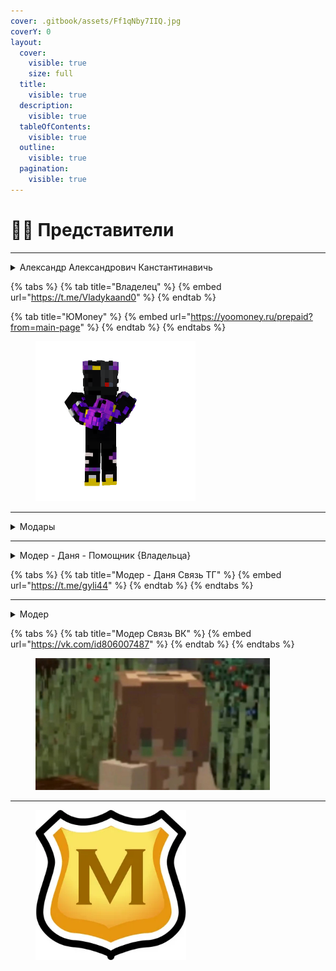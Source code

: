 ```yaml
---
cover: .gitbook/assets/Ff1qNby7IIQ.jpg
coverY: 0
layout:
  cover:
    visible: true
    size: full
  title:
    visible: true
  description:
    visible: true
  tableOfContents:
    visible: true
  outline:
    visible: true
  pagination:
    visible: true
---
```


# 🧑‍💻 Представители

***

<details>

<summary>Александр Александрович Канстантинавичь</summary>

Создатель этого сайта и также крупных проектов

Также есть Официальный Бот и Сайты

</details>

{% tabs %}
{% tab title="Владелец" %}
{% embed url="https://t.me/Vladykaand0" %}
{% endtab %}

{% tab title="ЮМoney" %}
{% embed url="https://yoomoney.ru/prepaid?from=main-page" %}
{% endtab %}
{% endtabs %}

<figure><img src=".gitbook/assets/h.png" alt="" width="256"><figcaption></figcaption></figure>

***

<details>

<summary>Модары</summary>

Се наши - {Модары} - Проекта

</details>

***

<details>

<summary>Модер - Даня - Помощник {Владельца}</summary>

Данил Владимирович - Помощник и модератор бота

</details>

{% tabs %}
{% tab title="Модер - Даня Связь ТГ" %}
{% embed url="https://t.me/gyli44" %}
{% endtab %}
{% endtabs %}

***

<details>

<summary>Модер</summary>

Кирилл - Модерирует ВК группу&#x20;

</details>

{% tabs %}
{% tab title="Модер Связь ВК" %}
{% embed url="https://vk.com/id806007487" %}
{% endtab %}
{% endtabs %}

<figure><img src=".gitbook/assets/0e8rP0kTtMo.jpg" alt="" width="375"><figcaption></figcaption></figure>

***

<figure><img src=".gitbook/assets/i.webp" alt="" width="241"><figcaption></figcaption></figure>

